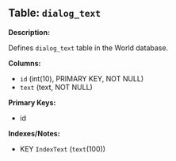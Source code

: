## Table: `dialog_text`

**Description:**

Defines `dialog_text` table in the World database.

**Columns:**
- `id` (int(10), PRIMARY KEY, NOT NULL)
- `text` (text, NOT NULL)

**Primary Keys:**
- id

**Indexes/Notes:**
- KEY `IndexText` (`text`(100))